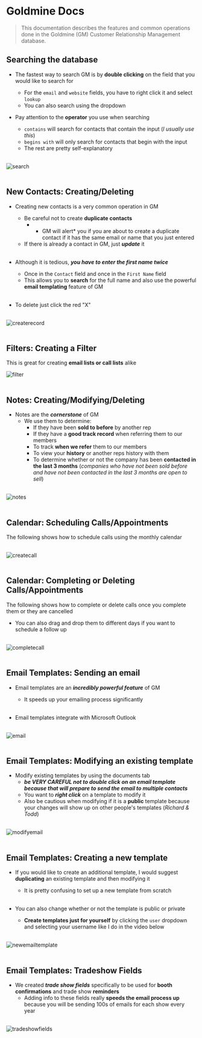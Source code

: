 # Goldmine Docs

> This documentation describes the features and common operations done in the Goldmine (GM) Customer Relationship Management database.

## Searching the database

* The fastest way to search GM is by **double clicking** on the field that you would like to search for
  * For the `email` and `website` fields, you have to right click it and select `lookup`
  * You can also search using the dropdown

* Pay attention to the **operator** you use when searching
  * `contains` will search for contacts that contain the input (*I usually use this*)
  * `begins with` will only search for contacts that begin with the input
  * The rest are pretty self-explanatory <br/><br/>

![search](https://cloud.githubusercontent.com/assets/20076677/25459188/eb37969c-2a91-11e7-91ae-4feef1a20293.gif) <br/><br/>

## New Contacts: Creating/Deleting

* Creating new contacts is a very common operation in GM
    * Be careful not to create **duplicate contacts**
        * * GM will alert* you if you are about to create a duplicate contact if it has the same email or name that you just entered
    * If there is already a contact in GM, just ***update*** it <br/><br/>

* Although it is tedious, ***you have to enter the first name twice***
    * Once in the `Contact` field and once in the `First Name` field
    * This allows you to **search** for the full name and also use the powerful **email templating** feature of GM <br/><br/>

* To delete just click the red "X" <br/><br/>

![createrecord](https://cloud.githubusercontent.com/assets/20076677/25459814/ff6754e2-2a94-11e7-9a93-517843242b5b.gif) <br/><br/>


## Filters: Creating a Filter

This is great for creating **email lists or call lists** alike

![filter](https://cloud.githubusercontent.com/assets/20076677/25453766/0614a7a6-2a7f-11e7-99b7-11847a09b599.gif) <br/><br/>


## Notes: Creating/Modifying/Deleting

* Notes are the ***cornerstone*** of GM
    * We use them to determine:
      * If they have been **sold to before** by another rep
      * If they have a **good track record** when referring them to our members
      * To track **when we refer** them to our members
      * To view your **history** or another reps history with them
      * To determine whether or not the company has been **contacted in the last 3 months** (*companies who have not been sold before and have not been contacted in the last 3 months are open to sell*) <br/><br/>

![notes](https://cloud.githubusercontent.com/assets/20076677/25460225/35b66b76-2a97-11e7-9d06-657cb7868732.gif) <br/><br/>

## Calendar: Scheduling Calls/Appointments

The following shows how to schedule calls using the monthly calendar <br/><br/>

![createcall](https://cloud.githubusercontent.com/assets/20076677/25459157/c4cb2168-2a91-11e7-8ce5-79d0aa683e3c.gif) <br/><br/>

## Calendar: Completing or Deleting Calls/Appointments

The following shows how to complete or delete calls once you complete them or they are cancelled

* You can also drag and drop them to different days if you want to schedule a follow up <br/><br/>

![completecall](https://cloud.githubusercontent.com/assets/20076677/25459171/da21ff82-2a91-11e7-82d2-b5814b962d70.gif) <br/><br/>


## Email Templates: Sending an email

* Email templates are an ***incredibly powerful feature*** of GM
    * It speeds up your emailing process significantly <br/><br/>

* Email templates integrate with Microsoft Outlook <br/><br/>

![email](https://cloud.githubusercontent.com/assets/20076677/25459197/fc3b0f32-2a91-11e7-93b2-bd01b3251840.gif) <br/><br/>

## Email Templates: Modifying an existing template

* Modify existing templates by using the documents tab
  * ***be VERY CAREFUL not to double click on an email template because that will prepare to send the email to multiple contacts***
  * You want to ***right click*** on a template to modify it
  * Also be cautious when modifying if it is a **public** template because your changes will show up on other people's templates (*Richard & Todd*) <br/><br/>

![modifyemail](https://cloud.githubusercontent.com/assets/20076677/25459202/0b7dad10-2a92-11e7-956b-9a70ab93f683.gif) <br/><br/>


## Email Templates: Creating a new template

* If you would like to create an additional template, I would suggest **duplicating** an existing template and then modifying it
  * It is pretty confusing to set up a new template from scratch <br/><br/>

* You can also change whether or not the template is public or private
  * **Create templates just for yourself** by clicking the `user` dropdown and selecting your username like I do in the video below <br/><br/>

![newemailtemplate](https://cloud.githubusercontent.com/assets/20076677/25459208/1718978e-2a92-11e7-91b9-2216a218df12.gif) <br/><br/>


## Email Templates: Tradeshow Fields

* We created ***trade show fields*** specifically to be used for **booth confirmations** and trade show **reminders**
    * Adding info to these fields really **speeds the email process up** because you will be sending 100s of emails for each show every year <br/><br/>

![tradeshowfields](https://cloud.githubusercontent.com/assets/20076677/25460037/45dce76a-2a96-11e7-85c3-d990f11cc975.gif) <br/><br/>

